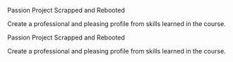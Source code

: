Passion Project Scrapped and Rebooted

Create a professional and pleasing profile from skills learned in the course.

Passion Project Scrapped and Rebooted

Create a professional and pleasing profile from skills learned in the course.

